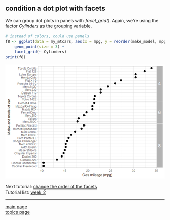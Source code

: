 
condition a dot plot with facets
--------------------------------

We can group dot plots in panels with *facet\_grid()*. Again, we're using the factor *Cylinders* as the grouping variable.

``` r
# instead of colors, could use panels
f8 <- ggplot(data = my_mtcars, aes(x = mpg, y = reorder(make_model, mpg))) +
    geom_point(size = 3) +
    facet_grid(~ Cylinders)
print(f8)
```

![](tut-07-images/unnamed-chunk-3-1.png)

Next tutorial: [change the order of the facets](tut-0708_order-facets.md)<br> Tutorial list: [week 2](week-02_assignments.md)

------------------------------------------------------------------------

[main page](../README.md)<br> [topics page](../README-by-topic.md)
